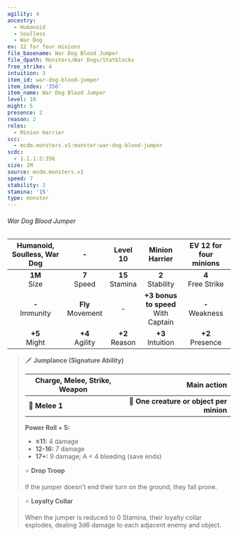 ```yaml
---
agility: 4
ancestry:
  - Humanoid
  - Soulless
  - War Dog
ev: 12 for four minions
file_basename: War Dog Blood Jumper
file_dpath: Monsters/War Dogs/Statblocks
free_strike: 4
intuition: 3
item_id: war-dog-blood-jumper
item_index: '356'
item_name: War Dog Blood Jumper
level: 10
might: 5
presence: 2
reason: 2
roles:
  - Minion Harrier
scc:
  - mcdm.monsters.v1:monster:war-dog-blood-jumper
scdc:
  - 1.1.1:2:356
size: 1M
source: mcdm.monsters.v1
speed: 7
stability: 2
stamina: '15'
type: monster
---
```


###### War Dog Blood Jumper

| Humanoid, Soulless, War Dog |           -           |      Level 10       |             Minion Harrier              | EV 12 for four minions |
| :-------------------------: | :-------------------: | :-----------------: | :-------------------------------------: | :--------------------: |
|      **1M**<br/> Size       |   **7**<br/> Speed    | **15**<br/> Stamina |          **2**<br/> Stability           | **4**<br/> Free Strike |
|     **-**<br/> Immunity     | **Fly**<br/> Movement |          -          | **+3 bonus to speed**<br/> With Captain |  **-**<br/> Weakness   |
|      **+5**<br/> Might      |  **+4**<br/> Agility  | **+2**<br/> Reason  |          **+3**<br/> Intuition          |  **+2**<br/> Presence  |

<!-- -->
> 🗡 **Jumplance (Signature Ability)**
>
> | **Charge, Melee, Strike, Weapon** |                          **Main action** |
> | --------------------------------- | ---------------------------------------: |
> | **📏 Melee 1**                    | **🎯 One creature or object per minion** |
>
> **Power Roll + 5:**
>
> - **≤11:** 4 damage
> - **12-16:** 7 damage
> - **17+:** 9 damage; A < 4 bleeding (save ends)

<!-- -->
> ⭐️ **Drop Troop**
>
> If the jumper doesn't end their turn on the ground, they fall prone.

<!-- -->
> ⭐️ **Loyalty Collar**
>
> When the jumper is reduced to 0 Stamina, their loyalty collar explodes, dealing 3d6 damage to each adjacent enemy and object.

